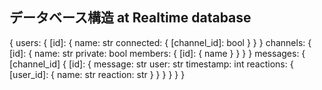 ## データベース構造 at Realtime database

{
    users: {
        [id]: {
            name: str
            connected: {
                [channel_id]: bool
            }
        }
    }
    channels: {
        [id]: {
            name: str
            private: bool
            members: {
                [id]: {
                    name
                }
            }
        }
    }
    messages: {
        [channel_id] {
            [id]: {
                message: str
                user: str
                timestamp: int
                reactions: {
                    [user_id]: {
                        name: str
                        reaction: str
                    }
                }
            }
        }
    }
}